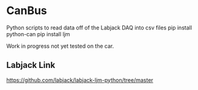 # CanBus
Python scripts to read data off of the Labjack DAQ into csv files
pip install python-can
pip install ljm

Work in progress not yet tested on the car. 

## Labjack Link
https://github.com/labjack/labjack-ljm-python/tree/master
